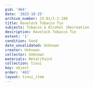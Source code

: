 ```yaml
---
pid: '464'
date: '2023-10-25'
archive_number: 23-01/1-2-198
title: Havelock Tobacco Tin
subjects: Tobacco & Alcohol |Recreation
description: Havelock Tobacco Tin
extent: '1'
condition: Good
date_unvalidated: Unknown
creator: Unknown
collector: Unknown
materials: Metal|Paint
collection: tinui
key: object
order: '463'
layout: tinui_item
---
```

